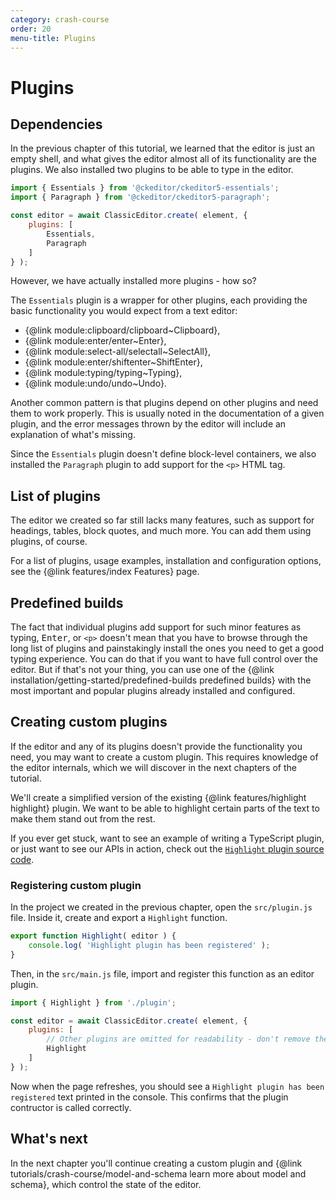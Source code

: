 ```yaml
---
category: crash-course
order: 20
menu-title: Plugins
---
```


# Plugins

## Dependencies

In the previous chapter of this tutorial, we learned that the editor is just an empty shell, and what gives the editor almost all of its functionality are the plugins. We also installed two plugins to be able to type in the editor.

```js
import { Essentials } from '@ckeditor/ckeditor5-essentials';
import { Paragraph } from '@ckeditor/ckeditor5-paragraph';

const editor = await ClassicEditor.create( element, {
	plugins: [
		Essentials,
		Paragraph
	]
} );
```

However, we have actually installed more plugins - how so?

The `Essentials` plugin is a wrapper for other plugins, each providing the basic functionality you would expect from a text editor:

* {@link module:clipboard/clipboard~Clipboard},
* {@link module:enter/enter~Enter},
* {@link module:select-all/selectall~SelectAll},
* {@link module:enter/shiftenter~ShiftEnter},
* {@link module:typing/typing~Typing},
* {@link module:undo/undo~Undo}.

Another common pattern is that plugins depend on other plugins and need them to work properly. This is usually noted in the documentation of a given plugin, and the error messages thrown by the editor will include an explanation of what's missing.

Since the `Essentials` plugin doesn't define block-level containers, we also installed the `Paragraph` plugin to add support for the `<p>` HTML tag.

## List of plugins

The editor we created so far still lacks many features, such as support for headings, tables, block quotes, and much more. You can add them using plugins, of course.

For a list of plugins, usage examples, installation and configuration options, see the {@link features/index Features} page.

## Predefined builds

The fact that individual plugins add support for such minor features as typing, <kbd>Enter</kbd>, or `<p>` doesn't mean that you have to browse through the long list of plugins and painstakingly install the ones you need to get a good typing experience. You can do that if you want to have full control over the editor. But if that's not your thing, you can use one of the {@link installation/getting-started/predefined-builds predefined builds} with the most important and popular plugins already installed and configured.

## Creating custom plugins

If the editor and any of its plugins doesn't provide the functionality you need, you may want to create a custom plugin. This requires knowledge of the editor internals, which we will discover in the next chapters of the tutorial.

We'll create a simplified version of the existing {@link features/highlight highlight} plugin. We want to be able to highlight certain parts of the text to make them stand out from the rest.

If you ever get stuck, want to see an example of writing a TypeScript plugin, or just want to see our APIs in action, check out the [`Highlight` plugin source code](https://github.com/ckeditor/ckeditor5/tree/master/packages/ckeditor5-highlight).

### Registering custom plugin

In the project we created in the previous chapter, open the `src/plugin.js` file. Inside it, create and export a `Highlight` function.

```js
export function Highlight( editor ) {
	console.log( 'Highlight plugin has been registered' );
}
```

Then, in the `src/main.js` file, import and register this function as an editor plugin.

```js
import { Highlight } from './plugin';

const editor = await ClassicEditor.create( element, {
	plugins: [
		// Other plugins are omitted for readability - don't remove them.
		Highlight
	]
} );
```

Now when the page refreshes, you should see a `Highlight plugin has been registered` text printed in the console. This confirms that the plugin contructor is called correctly.

## What's next

In the next chapter you'll continue creating a custom plugin and {@link tutorials/crash-course/model-and-schema learn more about model and schema}, which control the state of the editor.
